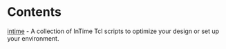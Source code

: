 # Contents

[intime](intime/) - A collection of InTime Tcl scripts to optimize your design or set up your environment.
